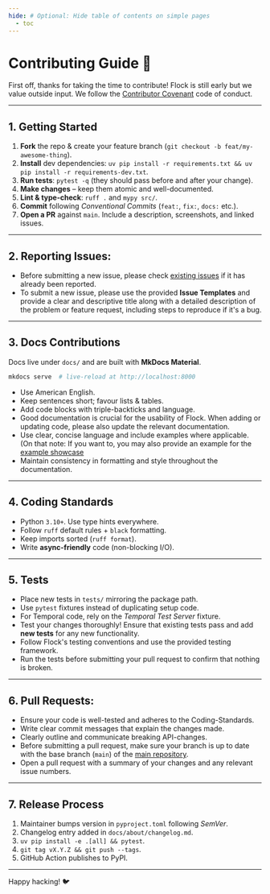 ```yaml
---
hide: # Optional: Hide table of contents on simple pages
  - toc
---
```


# Contributing Guide 🙌

First off, thanks for taking the time to contribute!  Flock is still early but we value outside input.  We follow the [Contributor Covenant](https://www.contributor-covenant.org/) code of conduct.

---

## 1. Getting Started

1. **Fork** the repo & create your feature branch (`git checkout -b feat/my-awesome-thing`).
2. **Install** dev dependencies: `uv pip install -r requirements.txt && uv pip install -r requirements-dev.txt`.
3. **Run tests**: `pytest -q` (they should pass before and after your change).
4. **Make changes** – keep them atomic and well-documented.
5. **Lint & type-check**: `ruff .` and `mypy src/`.
6. **Commit** following *Conventional Commits* (`feat:`, `fix:`, `docs:` etc.).
7. **Open a PR** against `main`.  Include a description, screenshots, and linked issues.

---


## 2. Reporting Issues:
* Before submitting a new issue, please check [existing issues](https://github.com/whiteducksoftware/flock/issues) if it has already been reported.
* To submit a new issue, please use the provided **Issue Templates** and provide a clear and descriptive title along with a detailed description of the problem or feature request, including steps to reproduce if it's a bug.

---

## 3. Docs Contributions

Docs live under `docs/` and are built with **MkDocs Material**.

```bash
mkdocs serve  # live-reload at http://localhost:8000
```

* Use American English.
* Keep sentences short; favour lists & tables.
* Add code blocks with triple-backticks and language.
* Good documentation is crucial for the usability of Flock. When adding or updating code, please also update the relevant documentation.
* Use clear, concise language and include examples where applicable. (On that note: If you want to, you may also provide an example for the [example showcase](https://github.com/whiteducksoftware/flock-showcase)
* Maintain consistency in formatting and style throughout the documentation.

---

## 4. Coding Standards

* Python `3.10+`.  Use type hints everywhere.
* Follow `ruff` default rules + `black` formatting.
* Keep imports sorted (`ruff format`).
* Write **async-friendly** code (non-blocking I/O).

---

## 5. Tests

* Place new tests in `tests/` mirroring the package path.
* Use `pytest` fixtures instead of duplicating setup code.
* For Temporal code, rely on the *Temporal Test Server* fixture.
* Test your changes thoroughly! Ensure that existing tests pass and add **new tests** for any new functionality.
* Follow Flock's testing conventions and use the provided testing framework.
* Run the tests before submitting your pull request to confirm that nothing is broken.

---

## 6. Pull Requests: 
- Ensure your code is well-tested and adheres to the Coding-Standards.
- Write clear commit messages that explain the changes made.
- Clearly outline and communicate breaking API-changes.
- Before submitting a pull request, make sure your branch is up to date with the base branch (`main`) of the [main repository](https://github.com/whiteducksoftware/flock).
- Open a pull request with a summary of your changes and any relevant issue numbers.
  
---

## 7. Release Process

1. Maintainer bumps version in `pyproject.toml` following *SemVer*.
2. Changelog entry added in `docs/about/changelog.md`.
3. `uv pip install -e .[all] && pytest`.
4. `git tag vX.Y.Z && git push --tags`.
5. GitHub Action publishes to PyPI.

--- 

Happy hacking! 🐦
